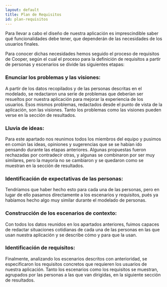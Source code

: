 ```yaml
---
layout: default
title: Plan de Requisitos
id: plan-requisitos
---
```


Para llevar a cabo el diseño de nuestra aplicación es imprescindible saber qué funcionalidades debe tener, que dependerán de las necesidades de los usuarios finales. 

Para conocer dichas necesidades hemos seguido el proceso de requisitos de Cooper, según el cual el proceso para la definición de requisitos a partir de personas y escenarios se divide las siguientes etapas:

### Enunciar los problemas y las visiones:

A partir de los datos recopilados y de las personas descritas en el modelado, se redactaron una serie de problemas que deberían ser resueltos por nuestra aplicación para mejorar la experiencia de los usuarios. Esos mismos problemas, redactados desde el punto de vista de la aplicación, son las visiones.
Tanto los problemas como las visiones pueden verse en la sección de resultados.

### Lluvia de ideas:

Para este apartado nos reunimos todos los miembros del equipo y pusimos en común las ideas, opiniones y sugerencias que se se habían ido pensando durante las etapas anteriores. Algunas propuestas fueron rechazadas por contradecir otras, y algunas se combinaron por ser muy similares, pero la mayoría no se cambiaron y se quedaron como se muestran en la sección de resultados.

### Identificación de expectativas de las personas:

Tendríamos que haber hecho esto para cada una de las personas, pero en lugar de ello pasamos directamente a  los escenarios y requisitos, pués ya habíamos hecho algo muy similar durante el modelado de personas. 

### Construcción de los escenarios de contexto:

Con todos los datos reunidos en los apartados anteriores, fuimos capaces de redactar situaciones cotidianas de cada una de las personas en las que usan nuestra aplicación y se describe cómo y para que la usan.

### Identificación de requisitos: 

Finalmente, analizando los escenarios descritos con anterioridad, se especificaron los requisitos concretos que requieren los usuarios de nuestra aplicación.
Tanto los escenarios como los requisitos se muestran, agrupados por las personas a las que van dirigidas, en la siguiente sección de resultados.
